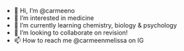 - 👋 Hi, I’m @carmeeno
- 👀 I’m interested in medicine
- 🌱 I’m currently learning chemistry, biology & psychology
- 💞️ I’m looking to collaborate on revision!
- 📫 How to reach me @carmeenmelissa on IG
